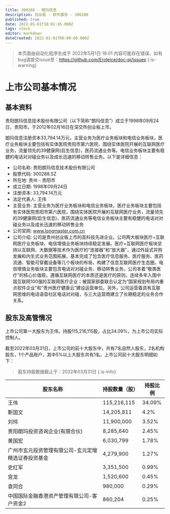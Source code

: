 ```yaml
---
title: 300288 - 朗玛信息
description: 创业板 - 软件服务 - 300288
published: true
date: 2022-05-01T18:01:45.000Z
tags: stock
editor: markdown
dateCreated: 2022-01-01T00:00:00.000Z
---
```


> 本页面由自动化程序生成于 2022年5月1日 18:01
> 内容可能存在错误，如有bug请提交issue至：https://github.com/Eroleice/doc-pi/issues
{.is-warning}

# 上市公司基本情况

## 基本资料

贵阳朗玛信息技术股份有限公司（以下简称“朗玛信息”）成立于1998年09月24日，贵阳市。于2012年02月16日在深交所创业板上市。

朗玛信息注册资本33,794.14万元，主营业务为医疗业务板块和电信业务板块，医疗业务板块主要包括有实体医院贵阳市第六医院，围绕实体医院开展的互联网医疗业务，流量领先的39健康网(启生信息)，医药流通业务等。电信业务板块主要有稳健的电话对对碰业务以及成长迅速的移动转售业务。以下是详细信息：

- 公司名称: 贵阳朗玛信息技术股份有限公司
- 股票代码: 300288.SZ
- 所在地: 贵州 - 贵阳市
- 成立日期: 1998年09月24日
- 注册资本: 33,794.14万元
- 法定代表人: 王伟
- 主营业务: 主营业务为医疗业务板块和电信业务板块，医疗业务板块主要包括有实体医院贵阳市第六医院，围绕实体医院开展的互联网医疗业务，流量领先的39健康网(启生信息)，医药流通业务等电信业务板块主要有稳健的电话对对碰业务以及成长迅速的移动转售业务
- 公司官网: www.longmaster.com.cn
- 公司介绍: 公司是贵州创业板上市的高科技先进企业。公司两大板块医疗+互联网医疗业务板块、电信增值业务板块持续稳定发展。医疗+互联网医疗板块坚持以互联网、大数据等技术作为医疗的“连接器”和“放大器”，通过外延式并购发展和内生式业务范围拓展，基本完成了包含医疗信息服务、医疗服务、医药流通、智能可穿戴设备等几个板块的布局，构建了信息互联网医疗生态圈。电信增值业务板块主要包含电话对对碰业务、移动转售业务。公司本着“敬畏医疗”的核心价值观，遵循互联网医疗的本质还是医疗的原则，连续多年入围中国互联网100强的互联网医疗企业；被国家部委联合认定为“国家规划布局内重点软件企业”和“贵州医疗健康云”建设运营单位。另外，公司运营着具有互联网思维的电话语音社区电话对对碰，与三大运营商建立了长期稳定的业务合作关系。


## 股东及高管情况

上市公司第一大股东为王伟，持股115,216,115股，占比34.09%，为上市公司实际控制人。

截至2022年03月31日，上市公司的前十大股东中，共有7名自然人股东，2名机构股东，1个产品账户，其中5%以上大股东共有1名。上市公司前十大股东明细如下：

> 股东持股数据截止于：2022年03月31日
{.is-info}

| 股东名称 | 持股数量（股） | 持股比例 |
| --- | --- | --- |
| 王伟 | 115,216,115 | 34.09% |
| 靳国文 | 14,205,811 | 4.2% |
| 刘玲 | 11,900,000 | 3.52% |
| 贵阳朗玛投资咨询企业(有限合伙) | 8,285,640 | 2.45% |
| 黄国宏 | 6,030,799 | 1.78% |
| 广州市玄元投资管理有限公司-玄元定增精选证券投资基金 | 4,279,900 | 1.27% |
| 史红军 | 3,351,500 | 0.99% |
| 宫龙 | 1,520,600 | 0.45% |
| 袁同合 | 980,000 | 0.29% |
| 中国国际金融香港资产管理有限公司-客户资金2 | 860,204 | 0.25% |




